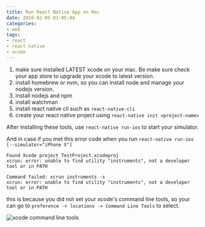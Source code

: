 ```yaml
---
title: Run React Native App on Mac
date: 2018-02-05 01:05:04
categories:
- web
tags:
- react
- react native
- xcode
---
```


1. make sure installed LATEST xcode on your mac. Be make sure check your app store to upgrade your xcode to latest version.
2. install homebrew or nvm, so you can install node and manage your nodejs version.
3. install nodejs and npm
4. install watchman
5. install react native cli such as `react-native-cli`
6. create your react native project using `react-native init <project-name>`

After installing these tools, use `react-native run-ios` to start your simulator.

And in case if you met this error code when you run `react-native run-ios [--simulator="iPhone X"]`

```shell
Found Xcode project TestProject.xcodeproj
xcrun: error: unable to find utility "instruments", not a developer
tool or in PATH

Command failed: xcrun instruments -s
xcrun: error: unable to find utility "instruments", not a developer
tool or in PATH
```

this is because you did not set your xcode's command line tools, so your can go to `preference -> locations -> Command Line Tools` to select.

![xcode command line tools](http://ww1.sinaimg.cn/large/71dc9500ly1fo5oy30mhdj21eo0w646p.jpg)
